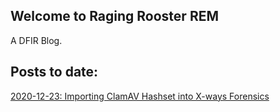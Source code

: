 ## Welcome to Raging Rooster REM

A DFIR Blog.

## Posts to date:
[2020-12-23: Importing ClamAV Hashset into X-ways Forensics](./posts/Importing-ClamAV-Xways.md)
